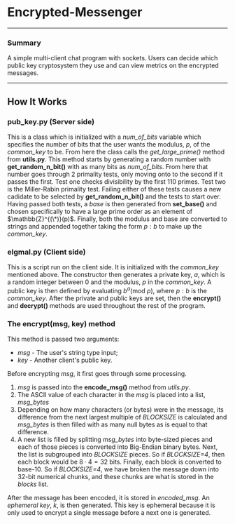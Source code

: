 
# Encrypted-Messenger

---

### Summary
A simple multi-client chat program with sockets. Users can decide which public key cryptosystem they use and can view metrics on the encrypted messages. 

---

## How It Works

### pub_key.py (Server side)
This is a class which is initialized with a *num_of_bits* variable which specifies the number of bits that the user wants the modulus, $p$, of the *common_key* to be. From here the class calls the *get_large_prime()* method from __utils.py__. This method starts by generating a random number with __get_random_n_bit()__ with as many bits as *num_of_bits*. From here that number goes through 2 primality tests, only moving onto to the second if it passes the first. Test one checks divisibility by the first 110 primes. Test two is the Miller-Rabin primality test. Failing either of these tests causes a new cadidate to be selected by __get_random_n_bit()__ and the tests to start over. Having passed both tests, a *base* is then generated from __set_base()__ and chosen specifically to have a large prime order as an element of $\mathbb{Z}^{(\*)}(p)$. Finally, both the modulus and base are converted to strings and appended together taking the form $p:b$ to make up the *common_key*.

### elgmal.py (Client side)
This is a script run on the client side. It is initialized with the *common_key* mentioned above. The constructor then generates a private key, $a$, which is a random integer between 0 and the modulus, $p$ in the *common_key*. A public key is then defined by evaluating $b^a(\text{mod }p)$, where $p:b$ is the *common_key*. After the private and public keys are set, then the __encrypt()__ and __decrypt()__ methods are used throughout the rest of the program. 

### The __encrypt(msg, key)__ method
This method is passed two arguments: 
* *msg* - The user's string type input;
* *key* - Another client's public key. 

Before encrypting *msg*, it first goes through some processing.  
1. *msg* is passed into the __encode_msg()__ method from *utils.py*.
2. The ASCII value of each character in the *msg* is placed into a list, *msg_bytes*
3. Depending on how many characters (or bytes) were in the message, its difference from the next largest multiple of *BLOCKSIZE* is calculated and *msg_bytes* is then filled with as many null bytes as is equal to that difference. 
4. A new list is filled by splitting *msg_bytes* into byte-sized pieces and each of those pieces is converted into Big-Endian binary bytes. Next, the list is subgrouped into *BLOCKSIZE* pieces. So if *BLOCKSIZE=4*, then each block would be $8\cdot 4=32$ bits. Finally, each block is converted to base-10. So if *BLOCKSIZE=4*, we have broken the message down into 32-bit numerical chunks, and these chunks are what is stored in the *blocks* list. 
 
After the message has been encoded, it is stored in *encoded_msg*. An *ephemeral key*, *k*, is then generated. This key is ephemeral because it is only used to encrypt a single message before a next one is generated.  
